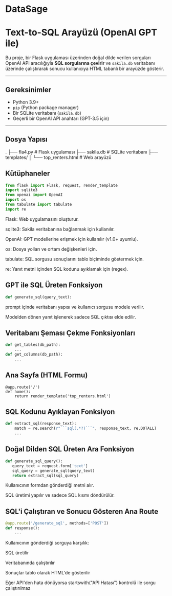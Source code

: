 # DataSage

#  Text-to-SQL Arayüzü (OpenAI GPT ile)

Bu proje, bir Flask uygulaması üzerinden doğal dilde verilen sorguları OpenAI API aracılığıyla **SQL sorgularına çevirir** ve `sakila.db` veritabanı üzerinde çalıştırarak sonucu kullanıcıya HTML tabanlı bir arayüzde gösterir.

---
## Gereksinimler

- Python 3.9+
- `pip` (Python package manager)
- Bir SQLite veritabanı (`sakila.db`)
- Geçerli bir OpenAI API anahtarı (GPT-3.5 için)

---
## Dosya Yapısı
.
├── fla4.py                 # Flask uygulaması
├── sakila.db               # SQLite veritabanı
├── templates/
│   └── top_renters.html    # Web arayüzü


##  Kütüphaneler

```python
from flask import Flask, request, render_template
import sqlite3
from openai import OpenAI
import os
from tabulate import tabulate
import re
```

Flask: Web uygulamasını oluşturur.

sqlite3: Sakila veritabanına bağlanmak için kullanılır.

OpenAI: GPT modellerine erişmek için kullanılır (v1.0+ uyumlu).

os: Dosya yolları ve ortam değişkenleri için.

tabulate: SQL sorgusu sonuçlarını tablo biçiminde göstermek için.

re: Yanıt metni içinden SQL kodunu ayıklamak için (regex).

## GPT ile SQL Üreten Fonksiyon

```python
def generate_sql(query_text):
```
prompt içinde veritabanı yapısı ve kullanıcı sorgusu modele verilir.

Modelden dönen yanıt işlenerek sadece SQL çıktısı elde edilir.

## Veritabanı Şeması Çekme Fonksiyonları

```python
def get_tables(db_path):
    ...
def get_columns(db_path):
    ...
```
## Ana Sayfa (HTML Formu)

```
@app.route('/')
def home():
    return render_template('top_renters.html')
```

## SQL Kodunu Ayıklayan Fonksiyon

```python
def extract_sql(response_text):
    match = re.search(r"```sql(.*?)```", response_text, re.DOTALL)
    ...
```

## Doğal Dilden SQL Üreten Ara Fonksiyon
 
 ```python
def generate_sql_query():
    query_text = request.form['text']
    sql_query = generate_sql(query_text)
    return extract_sql(sql_query)
```

Kullanıcının formdan gönderdiği metni alır.

SQL üretimi yapılır ve sadece SQL kısmı döndürülür.

## SQL'i Çalıştıran ve Sonucu Gösteren Ana Route

```python
@app.route('/generate_sql', methods=['POST'])
def response():
    ...
```

Kullanıcının gönderdiği sorguya karşılık:

SQL üretilir

Veritabanında çalıştırılır

Sonuçlar tablo olarak HTML'de gösterilir

Eğer API'den hata dönüyorsa startswith("API Hatası") kontrolü ile sorgu çalıştırılmaz

